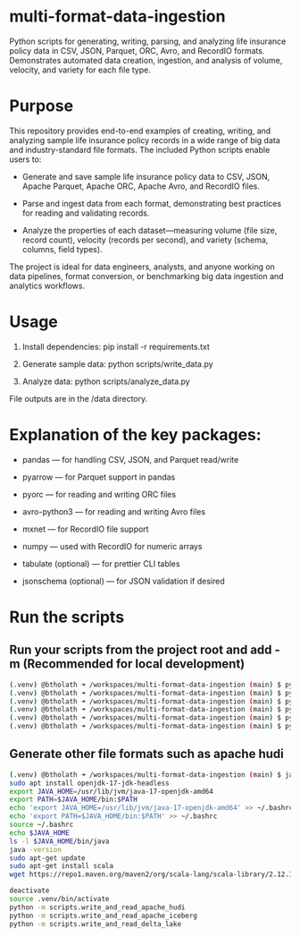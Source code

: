 # multi-format-data-ingestion
Python scripts for generating, writing, parsing, and analyzing life insurance policy data in CSV, JSON, Parquet, ORC, Avro, and RecordIO formats. Demonstrates automated data creation, ingestion, and analysis of volume, velocity, and variety for each file type.

# Purpose
This repository provides end-to-end examples of creating, writing, and analyzing sample life insurance policy records in a wide range of big data and industry-standard file formats. The included Python scripts enable users to:

- Generate and save sample life insurance policy data to CSV, JSON, Apache Parquet, Apache ORC, Apache Avro, and RecordIO files.

- Parse and ingest data from each format, demonstrating best practices for reading and validating records.

- Analyze the properties of each dataset—measuring volume (file size, record count), velocity (records per second), and variety (schema, columns, field types).

The project is ideal for data engineers, analysts, and anyone working on data pipelines, format conversion, or benchmarking big data ingestion and analytics workflows.



# Usage

1. Install dependencies:
   pip install -r requirements.txt

2. Generate sample data:
   python scripts/write_data.py

3. Analyze data:
   python scripts/analyze_data.py

File outputs are in the /data directory.

# Explanation of the key packages:

- pandas — for handling CSV, JSON, and Parquet read/write

- pyarrow — for Parquet support in pandas

- pyorc — for reading and writing ORC files

- avro-python3 — for reading and writing Avro files

- mxnet — for RecordIO file support

- numpy — used with RecordIO for numeric arrays

- tabulate (optional) — for prettier CLI tables

- jsonschema (optional) — for JSON validation if desired


# Run the scripts
## Run your scripts from the project root and add -m (Recommended for local development)
```bash
(.venv) @btholath ➜ /workspaces/multi-format-data-ingestion (main) $ python -m scripts.write_and_read_demo
(.venv) @btholath ➜ /workspaces/multi-format-data-ingestion (main) $ python -m tests.test_avro_utils
(.venv) @btholath ➜ /workspaces/multi-format-data-ingestion (main) $ pytest tests/
(.venv) @btholath ➜ /workspaces/multi-format-data-ingestion (main) $ python -m tests.test_parquet_utils
(.venv) @btholath ➜ /workspaces/multi-format-data-ingestion (main) $ python -m tests.test_orc_utils
(.venv) @btholath ➜ /workspaces/multi-format-data-ingestion (main) $ python -m tests.test_recordio_utils
```

## Generate other file formats such as apache hudi 
```bash
(.venv) @btholath ➜ /workspaces/multi-format-data-ingestion (main) $ java -version
sudo apt install openjdk-17-jdk-headless
export JAVA_HOME=/usr/lib/jvm/java-17-openjdk-amd64
export PATH=$JAVA_HOME/bin:$PATH
echo 'export JAVA_HOME=/usr/lib/jvm/java-17-openjdk-amd64' >> ~/.bashrc
echo 'export PATH=$JAVA_HOME/bin:$PATH' >> ~/.bashrc
source ~/.bashrc
echo $JAVA_HOME
ls -l $JAVA_HOME/bin/java
java -version
sudo apt-get update
sudo apt-get install scala
wget https://repo1.maven.org/maven2/org/scala-lang/scala-library/2.12.18/scala-library-2.12.18.jar -P $HOME/hudi_jars

deactivate
source .venv/bin/activate
python -m scripts.write_and_read_apache_hudi
python -m scripts.write_and_read_apache_iceberg
python -m scripts.write_and_read_delta_lake
```

